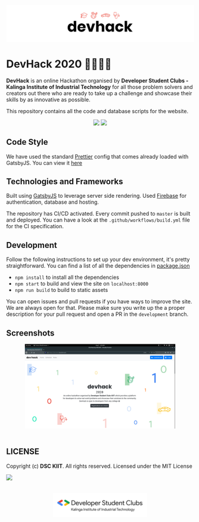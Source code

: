 ![](screenshots/header.png)

# DevHack 2020 🧑🏻‍🚀🚀

**DevHack** is an online Hackathon organised by **Developer Student Clubs - Kalinga Institute of Industrial Technology** for all those
problem solvers and creators out there who are ready to take up a challenge and showcase their skills by as innovative as possible. 

This repository contains all the code and database scripts for the website.

<div align="center">
    <img src="https://forthebadge.com/images/badges/built-with-love.svg">
    <img src="https://forthebadge.com/images/badges/made-with-javascript.svg">
</div>


## Code Style

We have used the standard [Prettier](https://prettier.io/) config that comes already loaded with GatsbyJS. You can view it [here](.prettierrc)


## Technologies and Frameworks 

Built using [GatsbyJS](https://www.gatsbyjs.org/) to leverage server side rendering. Used [Firebase](https://firebase.google.com/) for authentication, database and hosting.

The repository has CI/CD activated. Every commit pushed to `master` is built and deployed. You can have a look 
at the `.github/workflows/build.yml` file for the CI specification.


## Development

Follow the following instructions to set up your dev environment, it's pretty straightforward. You can find a list of all the dependencies in [package.json](package.json)

* `npm install` to install all the dependencies
* `npm start` to build and view the site on `localhost:8000`
* `npm run build` to build to static assets


You can open issues and pull requests if you have ways to improve the site. We are always open for that. Please make sure you write up the a proper description for your pull request and open a PR in the `development` branch. 


## Screenshots

<div align="center">
    <img src="screenshots/a.png" width="80%">
</div>

<br>

## LICENSE
Copyright (c) **DSC KIIT**. All rights reserved. Licensed under the MIT License

[![](https://img.shields.io/github/license/junaidrahim/desiresalesportal?style=for-the-badge)](LICENSE)

<br>

<div align="center">
    <img width="50%" src="screenshots/logo.png">
</div>

